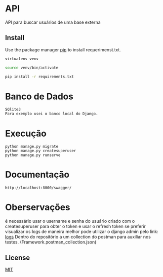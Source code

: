 # API

API para buscar usuários de uma base externa

## Install

Use the package manager [pip](https://pip.pypa.io/en/stable/) to install requerimenst.txt.

```bash
virtualenv venv
```

```bash
source venv/bin/activate
```

```bash
pip install -r requirements.txt
```

# Banco de Dados

```
SQlite3
Para exemplo usei o banco local do Django.
```

# Execução

```
python manage.py migrate
python manage.py createsuperuser
python manage.py runserve
```

# Documentação

```
http://localhost:8000/swagger/
```

# Oberservações

é necessário usar o username e senha do usuário criado com o createsuperuser para obter o token e usar o refresh token
se preferir visualizar os logs de maneira melhor pode utilizar o django admin pelo link: 
[logs](http://localhost:8000/admin/drf_api_logger/apilogsmodel/)
Dentro do repositório a um collection do postman para auxiliar nos testes. (Framework.postman_collection.json)


## License
[MIT](https://choosealicense.com/licenses/mit/)
